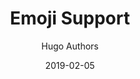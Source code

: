 ---
author: "Hugo Authors"
title: "Emoji Support"
date: "2019-02-05"
description: "Guide to emoji usage in Hugo"
tags: [
    "emoji",
]
---